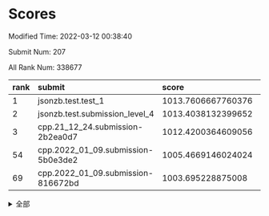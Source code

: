 # Scores

Modified Time: 2022-03-12 00:38:40

Submit Num: 207

All Rank Num: 338677

| rank |               submit               |       score        |       sigma        | pk_num |
| :--- | :--------------------------------- | :----------------- | :----------------- | :----- |
| 1    | jsonzb.test.test_1                 | 1013.7606667760376 | 0.8196411578322802 | 6545   |
| 2    | jsonzb.test.submission_level_4     | 1013.4038132399652 | 0.8136644280797904 | 6546   |
| 3    | cpp.21_12_24.submission-2b2ea0d7   | 1012.4200364609056 | 0.7801345415203756 | 6541   |
| 54   | cpp.2022_01_09.submission-5b0e3de2 | 1005.4669146024024 | 0.7276053644585134 | 6551   |
| 69   | cpp.2022_01_09.submission-816672bd | 1003.695228875008  | 0.714173253303658  | 6543   |


<details>
<summary>全部</summary>

| rank |                 submit                 |       score        |       sigma        | pk_num |
| :--- | :------------------------------------- | :----------------- | :----------------- | :----- |
| 1    | jsonzb.test.test_1                     | 1013.7606667760376 | 0.8196411578322802 | 6545   |
| 2    | jsonzb.test.submission_level_4         | 1013.4038132399652 | 0.8136644280797904 | 6546   |
| 3    | cpp.21_12_24.submission-2b2ea0d7       | 1012.4200364609056 | 0.7801345415203756 | 6541   |
| 4    | gobigger.level_3.submission_level_3_7  | 1011.6631651190002 | 0.7822499817061335 | 6548   |
| 5    | gobigger.level_3.submission_level_3_36 | 1011.6247341335828 | 0.779178332738307  | 6548   |
| 6    | gobigger.level_3.submission_level_3_48 | 1011.5110175249912 | 0.777782853093314  | 6545   |
| 7    | gobigger.level_3.submission_level_3_47 | 1011.301366531544  | 0.7838596476938392 | 6548   |
| 8    | gobigger.level_3.submission_level_3_3  | 1011.1398943507139 | 0.7659427808100396 | 6544   |
| 9    | gobigger.level_3.submission_level_3_2  | 1011.1343689647431 | 0.7685267839590111 | 6548   |
| 10   | gobigger.level_3.submission_level_3_33 | 1011.0631489859484 | 0.7669026345206307 | 6550   |
| 11   | gobigger.level_3.submission_level_3_28 | 1011.0231969090125 | 0.7525139981419161 | 6547   |
| 12   | gobigger.level_3.submission_level_3_39 | 1010.9747358961064 | 0.7712175011697268 | 6546   |
| 13   | gobigger.level_3.submission_level_3_42 | 1010.8478365700731 | 0.7741767249368761 | 6548   |
| 14   | gobigger.level_3.submission_level_3_37 | 1010.6631787186112 | 0.7791828652675957 | 6545   |
| 15   | gobigger.level_3.submission_level_3_30 | 1010.6382563432649 | 0.7898424185953522 | 6541   |
| 16   | gobigger.level_3.submission_level_3_5  | 1010.6371079465475 | 0.7605469906499267 | 6544   |
| 17   | gobigger.level_3.submission_level_3_23 | 1010.5554407621602 | 0.7695562959608467 | 6546   |
| 18   | gobigger.level_3.submission_level_3_14 | 1010.4166644036087 | 0.7728294774984822 | 6546   |
| 19   | gobigger.level_3.submission_level_3_34 | 1010.4134360622705 | 0.7493925498903679 | 6541   |
| 20   | gobigger.level_3.submission_level_3_46 | 1010.4050115080305 | 0.7653175750610731 | 6548   |
| 21   | gobigger.level_3.submission_level_3_49 | 1010.3819598075786 | 0.7592438929767291 | 6548   |
| 22   | gobigger.level_3.submission_level_3_12 | 1010.3567828253674 | 0.7471001977379866 | 6539   |
| 23   | gobigger.level_3.submission_level_3_32 | 1010.3266398202888 | 0.74240945610717   | 6547   |
| 24   | gobigger.level_3.submission_level_3_6  | 1010.301972842929  | 0.7707447035803872 | 6548   |
| 25   | gobigger.level_3.submission_level_3_21 | 1010.2699308160388 | 0.7407097873813152 | 6547   |
| 26   | gobigger.level_3.submission_level_3_26 | 1010.2597251464974 | 0.7570254696425461 | 6545   |
| 27   | gobigger.level_3.submission_level_3_41 | 1010.1362119199696 | 0.7566408487467944 | 6547   |
| 28   | gobigger.level_3.submission_level_3_38 | 1010.1128931429048 | 0.7750391667350239 | 6542   |
| 29   | gobigger.level_3.submission_level_3_15 | 1010.1119657690233 | 0.7515395154881104 | 6543   |
| 30   | gobigger.level_3.submission_level_3_43 | 1010.107514422886  | 0.7725928632714426 | 6547   |
| 31   | gobigger.level_3.submission_level_3_22 | 1010.0818142576145 | 0.7738966113348998 | 6546   |
| 32   | gobigger.level_3.submission_level_3_20 | 1010.0589229133958 | 0.771247185021364  | 6543   |
| 33   | gobigger.level_3.submission_level_3_25 | 1010.0529728020405 | 0.7630373947355542 | 6542   |
| 34   | gobigger.level_3.submission_level_3_11 | 1010.0455740837313 | 0.7606198624222139 | 6549   |
| 35   | gobigger.level_3.submission_level_3_31 | 1010.03211767811   | 0.7515426954973635 | 6546   |
| 36   | gobigger.level_3.submission_level_3_24 | 1009.9709399909733 | 0.7635939853969645 | 6541   |
| 37   | gobigger.level_3.submission_level_3_18 | 1009.9196296397337 | 0.7378480340823442 | 6543   |
| 38   | gobigger.level_3.submission_level_3_44 | 1009.8390598601646 | 0.745785460190305  | 6544   |
| 39   | gobigger.level_3.submission_level_3_13 | 1009.7916255924434 | 0.7335767907241068 | 6545   |
| 40   | gobigger.level_3.submission_level_3_0  | 1009.7330459482062 | 0.7331126408146093 | 6544   |
| 41   | gobigger.level_3.submission_level_3_16 | 1009.6681312821238 | 0.7516197521344973 | 6542   |
| 42   | gobigger.level_3.submission_level_3_1  | 1009.6232579798399 | 0.7389357766691358 | 6548   |
| 43   | gobigger.level_3.submission_level_3_10 | 1009.5722273665208 | 0.7444203810383062 | 6538   |
| 44   | gobigger.level_3.submission_level_3_40 | 1009.5352359613993 | 0.76094700019559   | 6539   |
| 45   | gobigger.level_3.submission_level_3_9  | 1009.3739742752799 | 0.7562537809301527 | 6541   |
| 46   | gobigger.level_3.submission_level_3_17 | 1009.2490288112681 | 0.7679826102599742 | 6537   |
| 47   | gobigger.level_3.submission_level_3_8  | 1009.0557025403518 | 0.7743474928898946 | 6547   |
| 48   | gobigger.level_3.submission_level_3_45 | 1009.0414890537535 | 0.7691691892640878 | 6548   |
| 49   | gobigger.level_3.submission_level_3_35 | 1008.9348599750273 | 0.7640852001287677 | 6539   |
| 50   | gobigger.level_3.submission_level_3_29 | 1008.8490144674083 | 0.7331071333159292 | 6543   |
| 51   | gobigger.level_3.submission_level_3_19 | 1008.8410624094316 | 0.757860404233915  | 6546   |
| 52   | gobigger.level_3.submission_level_3_27 | 1008.4964667986436 | 0.7499825171752411 | 6550   |
| 53   | gobigger.level_3.submission_level_3_4  | 1007.6331040261562 | 0.748621075346974  | 6545   |
| 54   | cpp.2022_01_09.submission-5b0e3de2     | 1005.4669146024024 | 0.7276053644585134 | 6551   |
| 55   | gobigger.level_1.submission_level_1_29 | 1005.2218425865253 | 0.7237763469170777 | 6542   |
| 56   | gobigger.level_1.submission_level_1_16 | 1004.984149802563  | 0.7130355226856845 | 6545   |
| 57   | gobigger.level_1.submission_level_1_2  | 1004.7362957011524 | 0.7260067667070649 | 6536   |
| 58   | gobigger.level_1.submission_level_1_1  | 1004.594890617748  | 0.715577904753087  | 6549   |
| 59   | gobigger.level_1.submission_level_1_21 | 1004.4967357260083 | 0.7160026596579082 | 6553   |
| 60   | gobigger.level_1.submission_level_1_26 | 1004.3148253891786 | 0.7184508192022833 | 6541   |
| 61   | gobigger.level_1.submission_level_1_36 | 1004.173306504579  | 0.7071467393463935 | 6539   |
| 62   | gobigger.level_1.submission_level_1_43 | 1004.169842471655  | 0.7179324321386562 | 6541   |
| 63   | gobigger.level_1.submission_level_1_28 | 1004.1091388513262 | 0.7211770167201005 | 6539   |
| 64   | gobigger.level_1.submission_level_1_37 | 1004.1032321440009 | 0.7016756507323826 | 6546   |
| 65   | gobigger.level_1.submission_level_1_42 | 1004.0752659442124 | 0.7267057486377936 | 6540   |
| 66   | gobigger.level_1.submission_level_1_4  | 1003.8237603608123 | 0.7236905840656269 | 6548   |
| 67   | gobigger.level_1.submission_level_1_24 | 1003.815915464291  | 0.7185654309948437 | 6543   |
| 68   | gobigger.level_1.submission_level_1_0  | 1003.7358008344302 | 0.7201450588521756 | 6549   |
| 69   | cpp.2022_01_09.submission-816672bd     | 1003.695228875008  | 0.714173253303658  | 6543   |
| 70   | gobigger.level_1.submission_level_1_25 | 1003.6687860795596 | 0.7267102807825762 | 6543   |
| 71   | gobigger.level_1.submission_level_1_45 | 1003.6453869302833 | 0.7172710023717948 | 6548   |
| 72   | gobigger.level_1.submission_level_1_46 | 1003.5842406736282 | 0.7272590370456432 | 6541   |
| 73   | gobigger.level_1.submission_level_1_14 | 1003.5827674501112 | 0.7267630389439235 | 6545   |
| 74   | gobigger.level_1.submission_level_1_18 | 1003.5605015738823 | 0.7213332691372811 | 6542   |
| 75   | gobigger.level_1.submission_level_1_17 | 1003.5147826395631 | 0.7199831811837987 | 6548   |
| 76   | gobigger.level_1.submission_level_1_19 | 1003.5083173801655 | 0.7254183923258977 | 6544   |
| 77   | gobigger.level_1.submission_level_1_13 | 1003.4170559818432 | 0.717538884831892  | 6546   |
| 78   | gobigger.level_1.submission_level_1_5  | 1003.3365560822334 | 0.7231152173375923 | 6551   |
| 79   | gobigger.level_1.submission_level_1_3  | 1003.2589195732148 | 0.7148119076250653 | 6542   |
| 80   | gobigger.level_1.submission_level_1_11 | 1003.2417443952908 | 0.7145274797224805 | 6542   |
| 81   | gobigger.level_1.submission_level_1_8  | 1003.2163436335808 | 0.7135680321462726 | 6548   |
| 82   | gobigger.level_1.submission_level_1_38 | 1003.2068971482842 | 0.7168023920428077 | 6544   |
| 83   | gobigger.level_1.submission_level_1_33 | 1003.1848087673634 | 0.704658714244121  | 6550   |
| 84   | gobigger.level_1.submission_level_1_27 | 1003.1545349730135 | 0.7143999911431395 | 6543   |
| 85   | gobigger.level_1.submission_level_1_40 | 1003.1529839825837 | 0.7181146611992972 | 6544   |
| 86   | gobigger.level_1.submission_level_1_44 | 1003.0898654099012 | 0.7146592625580367 | 6547   |
| 87   | gobigger.level_1.submission_level_1_9  | 1003.0326154486476 | 0.7263576111841733 | 6547   |
| 88   | gobigger.level_1.submission_level_1_31 | 1002.8690544770284 | 0.7153914579945817 | 6546   |
| 89   | gobigger.level_1.submission_level_1_35 | 1002.845521537639  | 0.7103165310319095 | 6539   |
| 90   | gobigger.level_1.submission_level_1_34 | 1002.8053691902976 | 0.7169087253953418 | 6546   |
| 91   | gobigger.level_1.submission_level_1_23 | 1002.7559990629209 | 0.7124261987941793 | 6545   |
| 92   | gobigger.level_1.submission_level_1_49 | 1002.7298022044207 | 0.7078907313055256 | 6547   |
| 93   | gobigger.level_1.submission_level_1_20 | 1002.6441539178439 | 0.7195107516759962 | 6544   |
| 94   | gobigger.level_1.submission_level_1_39 | 1002.5652702499349 | 0.7134205241807873 | 6540   |
| 95   | gobigger.level_1.submission_level_1_7  | 1002.4598439437008 | 0.7294232284716657 | 6542   |
| 96   | gobigger.level_1.submission_level_1_48 | 1002.4242585683744 | 0.7112530189428308 | 6541   |
| 97   | gobigger.level_1.submission_level_1_30 | 1002.382308583324  | 0.7096043065689186 | 6541   |
| 98   | gobigger.level_1.submission_level_1_6  | 1002.3528722208529 | 0.7166808644919211 | 6545   |
| 99   | gobigger.level_1.submission_level_1_41 | 1001.9629713983434 | 0.7114927362625618 | 6544   |
| 100  | gobigger.level_1.submission_level_1_12 | 1001.8407042864895 | 0.7238043643402418 | 6548   |
| 101  | gobigger.level_1.submission_level_1_10 | 1001.7916053171194 | 0.7011854758292659 | 6552   |
| 102  | gobigger.level_1.submission_level_1_15 | 1001.6590388216044 | 0.7090531468078973 | 6540   |
| 103  | gobigger.level_1.submission_level_1_47 | 1001.5933435016199 | 0.7095609266239878 | 6548   |
| 104  | gobigger.level_1.submission_level_1_22 | 1001.0734978251853 | 0.7151683880679182 | 6544   |
| 105  | gobigger.level_1.submission_level_1_32 | 1000.9366073734715 | 0.7030209881783429 | 6545   |
| 106  | gobigger.random.submission_random_26   | 997.6711907047824  | 0.7085405169029804 | 6547   |
| 107  | gobigger.random.submission_random_48   | 997.5170612999658  | 0.700286009819049  | 6545   |
| 108  | gobigger.random.submission_random_17   | 997.5000901550902  | 0.705863751677596  | 6545   |
| 109  | gobigger.random.submission_random_35   | 997.3491545727392  | 0.6998028722720642 | 6542   |
| 110  | gobigger.random.submission_random_34   | 997.3182485946229  | 0.7110925002734263 | 6544   |
| 111  | gobigger.random.submission_random_44   | 997.2292901948542  | 0.7131728052496003 | 6541   |
| 112  | gobigger.random.submission_random_46   | 997.216380904505   | 0.7102471546801968 | 6537   |
| 113  | gobigger.random.submission_random_38   | 997.0205677024518  | 0.7083486091739317 | 6542   |
| 114  | gobigger.random.submission_random_10   | 996.7116826500632  | 0.7275203691679836 | 6548   |
| 115  | gobigger.random.submission_random_6    | 996.6865241097312  | 0.7071962906662576 | 6545   |
| 116  | gobigger.random.submission_random_5    | 996.6365399500344  | 0.7062428145493792 | 6542   |
| 117  | gobigger.random.submission_random_27   | 996.6048632347532  | 0.7090939184825571 | 6546   |
| 118  | gobigger.random.submission_random_23   | 996.5943194997383  | 0.7001651615709301 | 6542   |
| 119  | gobigger.random.submission_random_24   | 996.5524654088446  | 0.7184182091726752 | 6536   |
| 120  | gobigger.random.submission_random_22   | 996.5421227269637  | 0.70715921796878   | 6544   |
| 121  | gobigger.random.submission_random_9    | 996.466944503677   | 0.7150071092542646 | 6539   |
| 122  | gobigger.random.submission_random_16   | 996.4303266619751  | 0.707407073381088  | 6543   |
| 123  | gobigger.random.submission_random_49   | 996.3461678727446  | 0.7059821363377916 | 6547   |
| 124  | gobigger.random.submission_random_31   | 996.1472753426212  | 0.7213650767889107 | 6551   |
| 125  | gobigger.random.submission_random_33   | 996.1038964152276  | 0.7031020345313516 | 6545   |
| 126  | gobigger.random.submission_random_39   | 996.101368011643   | 0.7201969481617342 | 6545   |
| 127  | gobigger.random.submission_random_45   | 996.0490398621666  | 0.7097350059546778 | 6543   |
| 128  | gobigger.random.submission_random_13   | 996.0460571293304  | 0.7009832496185874 | 6545   |
| 129  | gobigger.random.submission_random_0    | 996.0046563270406  | 0.7034819640969655 | 6541   |
| 130  | gobigger.random.submission_random_3    | 995.9983198216039  | 0.7121598535418513 | 6546   |
| 131  | gobigger.random.submission_random_8    | 995.9854907333798  | 0.7167193566765643 | 6543   |
| 132  | gobigger.random.submission_random_12   | 995.968530985297   | 0.7160194390963319 | 6543   |
| 133  | gobigger.random.submission_random_47   | 995.9525224484498  | 0.7185959654835463 | 6550   |
| 134  | gobigger.random.submission_random_36   | 995.9408739615752  | 0.7159447788422099 | 6549   |
| 135  | gobigger.random.submission_random_37   | 995.7897765813245  | 0.7214918738287249 | 6546   |
| 136  | gobigger.random.submission_random_4    | 995.7764756684318  | 0.7135908922789569 | 6544   |
| 137  | gobigger.random.submission_random_30   | 995.7582019877183  | 0.706121427620513  | 6543   |
| 138  | gobigger.random.submission_random_29   | 995.75037005095    | 0.7045233974905944 | 6550   |
| 139  | gobigger.random.submission_random_41   | 995.6689749328414  | 0.7149163545518864 | 6540   |
| 140  | gobigger.random.submission_random_43   | 995.6569020487577  | 0.7163594337563317 | 6544   |
| 141  | gobigger.random.submission_random_14   | 995.6150486469788  | 0.7172502759274519 | 6549   |
| 142  | gobigger.random.submission_random_15   | 995.614552333786   | 0.7157608502241518 | 6543   |
| 143  | gobigger.random.submission_random_40   | 995.5465101977064  | 0.7255769464557063 | 6545   |
| 144  | gobigger.random.submission_random_19   | 995.49889339657    | 0.7134030499653214 | 6543   |
| 145  | gobigger.random.submission_random_2    | 995.4763886383886  | 0.709506691533732  | 6546   |
| 146  | gobigger.random.submission_random_11   | 995.4615928277601  | 0.7233407352151499 | 6543   |
| 147  | gobigger.random.submission_random_20   | 995.3858566555135  | 0.7202366693563771 | 6538   |
| 148  | gobigger.random.submission_random_28   | 995.3105441887877  | 0.7191477043036475 | 6551   |
| 149  | gobigger.random.submission_random_32   | 995.3045236823928  | 0.716615144270128  | 6547   |
| 150  | gobigger.random.submission_random_21   | 995.1936620913356  | 0.6980966810043264 | 6554   |
| 151  | gobigger.random.submission_random_25   | 994.9239642972254  | 0.735982044311096  | 6544   |
| 152  | gobigger.random.submission_random_1    | 994.7733854119076  | 0.7053118948191827 | 6547   |
| 153  | gobigger.random.submission_random_42   | 994.7466134709554  | 0.7132955830237435 | 6543   |
| 154  | gobigger.random.submission_random_18   | 994.6009576329158  | 0.7165453425796103 | 6544   |
| 155  | gobigger.random.submission_random_7    | 994.5208807006513  | 0.7156999183931151 | 6541   |
| 156  | gobigger.level_2.submission_level_2_47 | 994.2541157024986  | 0.7237353818317758 | 6544   |
| 157  | gobigger.level_2.submission_level_2_40 | 993.976159908534   | 0.7472389131409047 | 6548   |
| 158  | gobigger.level_2.submission_level_2_34 | 993.5014850941968  | 0.7287391649642011 | 6544   |
| 159  | gobigger.level_2.submission_level_2_30 | 993.3145793185217  | 0.7374871469187677 | 6540   |
| 160  | gobigger.level_2.submission_level_2_45 | 993.1539523993323  | 0.7507524415232283 | 6549   |
| 161  | gobigger.level_2.submission_level_2_17 | 993.0201601977881  | 0.7444089621700928 | 6543   |
| 162  | gobigger.level_2.submission_level_2_23 | 992.9193888373705  | 0.7381515271606555 | 6541   |
| 163  | gobigger.level_2.submission_level_2_39 | 992.9144490510831  | 0.7301323314463022 | 6543   |
| 164  | gobigger.level_2.submission_level_2_48 | 992.7982001203973  | 0.7296052781316454 | 6546   |
| 165  | gobigger.level_2.submission_level_2_27 | 992.7374082126662  | 0.7398101387247606 | 6548   |
| 166  | gobigger.level_2.submission_level_2_7  | 992.661342922119   | 0.7484966010874851 | 6538   |
| 167  | gobigger.level_2.submission_level_2_46 | 992.6606284121284  | 0.7414479911775961 | 6545   |
| 168  | gobigger.level_2.submission_level_2_12 | 992.5984744899915  | 0.7397816469479331 | 6542   |
| 169  | gobigger.level_2.submission_level_2_24 | 992.4940593279331  | 0.7481782681389175 | 6540   |
| 170  | gobigger.level_2.submission_level_2_3  | 992.4752693195678  | 0.7396179983178024 | 6547   |
| 171  | gobigger.level_2.submission_level_2_43 | 992.4532849493085  | 0.7286895201635788 | 6547   |
| 172  | gobigger.level_2.submission_level_2_33 | 992.4221748626521  | 0.7258678228471614 | 6545   |
| 173  | gobigger.level_2.submission_level_2_15 | 992.3784506245805  | 0.7283287091876347 | 6545   |
| 174  | gobigger.level_2.submission_level_2_25 | 992.3283420932275  | 0.7314284455269301 | 6542   |
| 175  | gobigger.level_2.submission_level_2_19 | 992.3068148504217  | 0.7490868435370359 | 6548   |
| 176  | gobigger.level_2.submission_level_2_18 | 992.2501471942802  | 0.7575470358673442 | 6540   |
| 177  | gobigger.level_2.submission_level_2_20 | 992.2191451131437  | 0.7542324254623761 | 6545   |
| 178  | gobigger.level_2.submission_level_2_5  | 992.1558525243917  | 0.7595089185515845 | 6549   |
| 179  | gobigger.level_2.submission_level_2_38 | 992.0971451692519  | 0.7472217528025284 | 6546   |
| 180  | gobigger.level_2.submission_level_2_31 | 991.9720124592556  | 0.7274654466485917 | 6542   |
| 181  | gobigger.level_2.submission_level_2_35 | 991.9699749841158  | 0.7485530548660454 | 6549   |
| 182  | gobigger.level_2.submission_level_2_8  | 991.9531919003098  | 0.7645828205293854 | 6547   |
| 183  | gobigger.level_2.submission_level_2_14 | 991.8052950875124  | 0.7587179992062767 | 6541   |
| 184  | gobigger.level_2.submission_level_2_21 | 991.7886943255386  | 0.7357244047147053 | 6543   |
| 185  | gobigger.level_2.submission_level_2_26 | 991.7820456110979  | 0.7461097122079331 | 6538   |
| 186  | gobigger.level_2.submission_level_2_9  | 991.7672733948906  | 0.7300724481389529 | 6546   |
| 187  | gobigger.level_2.submission_level_2_16 | 991.7305885921224  | 0.7545102825685105 | 6540   |
| 188  | gobigger.level_2.submission_level_2_36 | 991.6898058191044  | 0.759279021720193  | 6547   |
| 189  | gobigger.level_2.submission_level_2_10 | 991.6770908889047  | 0.7498283575548129 | 6542   |
| 190  | gobigger.level_2.submission_level_2_49 | 991.481226820843   | 0.7491818489700686 | 6542   |
| 191  | gobigger.level_2.submission_level_2_6  | 991.4339268112545  | 0.7692612345874783 | 6546   |
| 192  | gobigger.level_2.submission_level_2_22 | 991.3825233008885  | 0.7379609085314918 | 6544   |
| 193  | gobigger.level_2.submission_level_2_11 | 991.3596636966262  | 0.7483108322734076 | 6544   |
| 194  | gobigger.level_2.submission_level_2_2  | 991.340707204842   | 0.7396505744876415 | 6541   |
| 195  | gobigger.level_2.submission_level_2_29 | 991.2740562083756  | 0.7481716813148498 | 6548   |
| 196  | gobigger.level_2.submission_level_2_42 | 991.2737351707221  | 0.7687111392163172 | 6544   |
| 197  | gobigger.level_2.submission_level_2_4  | 991.0920317580978  | 0.7556086344884223 | 6544   |
| 198  | gobigger.level_2.submission_level_2_32 | 991.0774048204211  | 0.774570854913863  | 6549   |
| 199  | gobigger.level_2.submission_level_2_0  | 991.046856255656   | 0.747200032754427  | 6546   |
| 200  | gobigger.level_2.submission_level_2_41 | 990.9775837158548  | 0.7536201121665493 | 6542   |
| 201  | gobigger.level_2.submission_level_2_37 | 990.9181849417308  | 0.772193520473458  | 6540   |
| 202  | gobigger.level_2.submission_level_2_28 | 990.577606276527   | 0.7503588854638219 | 6543   |
| 203  | gobigger.level_2.submission_level_2_13 | 989.8249572197103  | 0.7769711002141004 | 6548   |
| 204  | gobigger.level_2.submission_level_2_1  | 989.751262900569   | 0.7824581656032665 | 6546   |
| 205  | gobigger.level_2.submission_level_2_44 | 989.5015435551558  | 0.7986965519364447 | 6547   |
| 206  | gobigger.none.submission_none_1        | 978.7787421703549  | 1.229018696997148  | 6545   |
| 207  | gobigger.none.submission_none_0        | 977.01024126103    | 1.357589604378769  | 6540   |

</details>